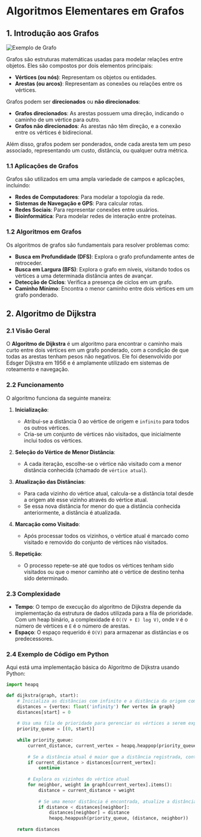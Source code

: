 # Algoritmos Elementares em Grafos

## 1. Introdução aos Grafos
![Exemplo de Grafo](https://diegorangelicpc.wordpress.com/wp-content/uploads/2015/09/dijkstra_animation_large.gif)

Grafos são estruturas matemáticas usadas para modelar relações entre objetos. Eles são compostos por dois elementos principais:

- **Vértices (ou nós)**: Representam os objetos ou entidades.
- **Arestas (ou arcos)**: Representam as conexões ou relações entre os vértices.

Grafos podem ser **direcionados** ou **não direcionados**:
- **Grafos direcionados**: As arestas possuem uma direção, indicando o caminho de um vértice para outro.
- **Grafos não direcionados**: As arestas não têm direção, e a conexão entre os vértices é bidirecional.

Além disso, grafos podem ser ponderados, onde cada aresta tem um peso associado, representando um custo, distância, ou qualquer outra métrica.

### 1.1 Aplicações de Grafos

Grafos são utilizados em uma ampla variedade de campos e aplicações, incluindo:
- **Redes de Computadores**: Para modelar a topologia da rede.
- **Sistemas de Navegação e GPS**: Para calcular rotas.
- **Redes Sociais**: Para representar conexões entre usuários.
- **Bioinformática**: Para modelar redes de interação entre proteínas.

### 1.2 Algoritmos em Grafos

Os algoritmos de grafos são fundamentais para resolver problemas como:
- **Busca em Profundidade (DFS)**: Explora o grafo profundamente antes de retroceder.
- **Busca em Largura (BFS)**: Explora o grafo em níveis, visitando todos os vértices a uma determinada distância antes de avançar.
- **Detecção de Ciclos**: Verifica a presença de ciclos em um grafo.
- **Caminho Mínimo**: Encontra o menor caminho entre dois vértices em um grafo ponderado.

## 2. Algoritmo de Dijkstra

### 2.1 Visão Geral

O **Algoritmo de Dijkstra** é um algoritmo para encontrar o caminho mais curto entre dois vértices em um grafo ponderado, com a condição de que todas as arestas tenham pesos não negativos. Ele foi desenvolvido por Edsger Dijkstra em 1956 e é amplamente utilizado em sistemas de roteamento e navegação.

### 2.2 Funcionamento

O algoritmo funciona da seguinte maneira:

1. **Inicialização**:
   - Atribui-se a distância 0 ao vértice de origem e `infinito` para todos os outros vértices.
   - Cria-se um conjunto de vértices não visitados, que inicialmente inclui todos os vértices.

2. **Seleção do Vértice de Menor Distância**:
   - A cada iteração, escolhe-se o vértice não visitado com a menor distância conhecida (chamado de `vértice atual`).

3. **Atualização das Distâncias**:
   - Para cada vizinho do vértice atual, calcula-se a distância total desde a origem até esse vizinho através do vértice atual.
   - Se essa nova distância for menor do que a distância conhecida anteriormente, a distância é atualizada.

4. **Marcação como Visitado**:
   - Após processar todos os vizinhos, o vértice atual é marcado como visitado e removido do conjunto de vértices não visitados.

5. **Repetição**:
   - O processo repete-se até que todos os vértices tenham sido visitados ou que o menor caminho até o vértice de destino tenha sido determinado.

### 2.3 Complexidade

- **Tempo**: O tempo de execução do algoritmo de Dijkstra depende da implementação da estrutura de dados utilizada para a fila de prioridade. Com um heap binário, a complexidade é `O((V + E) log V)`, onde `V` é o número de vértices e `E` é o número de arestas.
- **Espaço**: O espaço requerido é `O(V)` para armazenar as distâncias e os predecessores.

### 2.4 Exemplo de Código em Python

Aqui está uma implementação básica do Algoritmo de Dijkstra usando Python:

```python
import heapq

def dijkstra(graph, start):
    # Inicializa as distâncias com infinito e a distância da origem como 0
    distances = {vertex: float('infinity') for vertex in graph}
    distances[start] = 0
    
    # Usa uma fila de prioridade para gerenciar os vértices a serem explorados
    priority_queue = [(0, start)]
    
    while priority_queue:
        current_distance, current_vertex = heapq.heappop(priority_queue)
        
        # Se a distância atual é maior que a distância registrada, continue
        if current_distance > distances[current_vertex]:
            continue
        
        # Explora os vizinhos do vértice atual
        for neighbor, weight in graph[current_vertex].items():
            distance = current_distance + weight
            
            # Se uma menor distância é encontrada, atualize a distância
            if distance < distances[neighbor]:
                distances[neighbor] = distance
                heapq.heappush(priority_queue, (distance, neighbor))
    
    return distances
